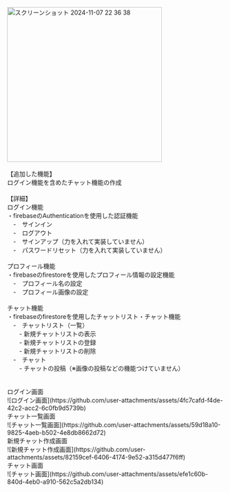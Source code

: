
<img width="359" alt="スクリーンショット 2024-11-07 22 36 38" src="https://github.com/user-attachments/assets/e8a126a1-8ca4-412d-b6a4-92e0008df8ae">
<br>
<br>
【追加した機能】<br>
ログイン機能を含めたチャット機能の作成<br>
<br>
【詳細】<br>
ログイン機能<br>
・firebaseのAuthenticationを使用した認証機能<br>
　-　サインイン<br>
　-　ログアウト<br>
　-　サインアップ（力を入れて実装していません）<br>
　-　パスワードリセット（力を入れて実装していません）<br>
<br>
プロフィール機能<br>
・firebaseのfirestoreを使用したプロフィール情報の設定機能<br>
　-　プロフィール名の設定<br>
　-　プロフィール画像の設定<br>
<br>
チャット機能<br>
・firebaseのfirestoreを使用したチャットリスト・チャット機能<br>
　-　チャットリスト（一覧）<br>
　　-  新規チャットリストの表示<br>
　　-  新規チャットリストの登録<br>
　　-  新規チャットリストの削除<br>
　-　チャット<br>
　　- チャットの投稿（※画像の投稿などの機能つけていません）<br>
<br>
<br>
ログイン画面<br>
![ログイン画面](https://github.com/user-attachments/assets/4fc7cafd-f4de-42c2-acc2-6c0fb9d5739b)<br>
チャット一覧画面<br>
![チャット一覧画面](https://github.com/user-attachments/assets/59d18a10-9825-4aeb-b502-4e8db8662d72)<br>
新規チャット作成画面<br>
![新規チャット作成画面](https://github.com/user-attachments/assets/82159cef-6406-4174-9e52-a315d477f6ff)<br>
チャット画面<br>
![チャット画面](https://github.com/user-attachments/assets/efe1c60b-840d-4eb0-a910-562c5a2db134)<br>

